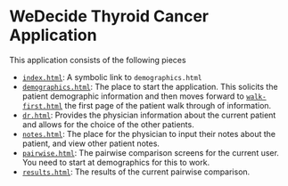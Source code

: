 # WeDecide Thyroid Cancer Application

This application consists of the following pieces

* [`index.html`](index.html): A symbolic link to `demographics.html`
* [`demographics.html`](demographics.html): The place to start the application.  This solicits the patient demographic information and then moves forward to [`walk-first.html`](walk-first.html) the first page of the patient walk through of information.
* [`dr.html`](dr.html): Provides the physician information about the current patient and allows for the choice of the other patients.
* [`notes.html`](notes.html): The place for the physician to input their notes about the patient, and view other patient notes.
* [`pairwise.html`](pairwise.html): The pairwise comparison screens for the current user.  You need to start at demographics for this to work.
* [`results.html`](results.html): The results of the current pairwise comparison.
